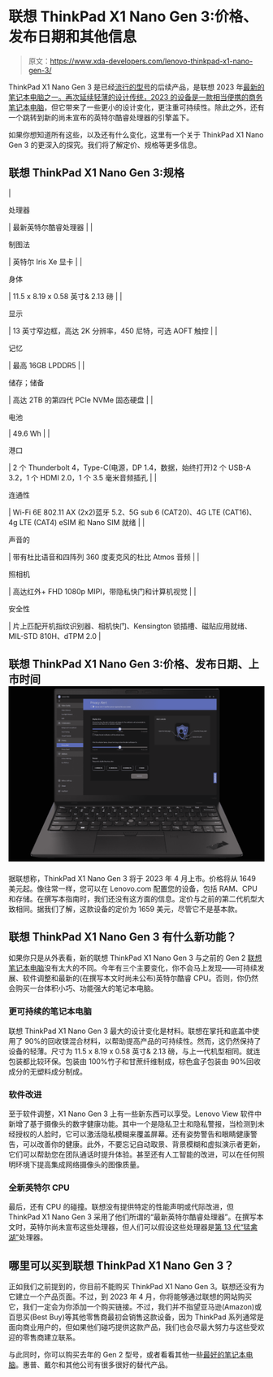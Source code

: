 # 联想 ThinkPad X1 Nano Gen 3:价格、发布日期和其他信息

> 原文：<https://www.xda-developers.com/lenovo-thinkpad-x1-nano-gen-3/>

ThinkPad X1 Nano Gen 3 是已经[流行的型号](https://www.xda-developers.com/lenovo-thinkpad-x1-nano-gen-2-review/)的后续产品，是联想 2023 年[最新的笔记本电脑之一。再次延续轻薄的设计传统，2023 的设备是一款相当便携的](https://www.xda-developers.com/best-lenovo-laptops/)[商务笔记本电脑](https://www.xda-developers.com/best-business-laptops/)，但它带来了一些更小的设计变化，更注重可持续性。除此之外，还有一个跳转到新的尚未宣布的英特尔酷睿处理器的引擎盖下。

如果你想知道所有这些，以及还有什么变化，这里有一个关于 ThinkPad X1 Nano Gen 3 的更深入的探究。我们将了解定价、规格等更多信息。

## 联想 ThinkPad X1 Nano Gen 3:规格

| 

处理器

 | 最新英特尔酷睿处理器 |
| 

制图法

 | 英特尔 Iris Xe 显卡 |
| 

身体

 | 11.5 x 8.19 x 0.58 英寸& 2.13 磅 |
| 

显示

 | 13 英寸窄边框，高达 2K 分辨率，450 尼特，可选 AOFT 触控 |
| 

记忆

 | 最高 16GB LPDDR5 |
| 

储存；储备

 | 高达 2TB 的第四代 PCIe NVMe 固态硬盘 |
| 

电池

 | 49.6 Wh |
| 

港口

 | 2 个 Thunderbolt 4，Type-C(电源，DP 1.4，数据，始终打开)2 个 USB-A 3.2，1 个 HDMI 2.0，1 个 3.5 毫米音频插孔 |
| 

连通性

 | Wi-Fi 6E 802.11 AX (2x2)蓝牙 5.2、5G sub 6 (CAT20)、4G LTE (CAT16)、4g LTE (CAT4) eSIM 和 Nano SIM 就绪 |
| 

声音的

 | 带有杜比语音和四阵列 360 度麦克风的杜比 Atmos 音频 |
| 

照相机

 | 高达红外+ FHD 1080p MIPI，带隐私快门和计算机视觉 |
| 

安全性

 | 片上匹配开机指纹识别器、相机快门、Kensington 锁插槽、磁贴应用就绪、MIL-STD 810H、dTPM 2.0 |

## 联想 ThinkPad X1 Nano Gen 3:价格、发布日期、上市时间![Front view of the Lenovo ThinkPad X1 Nano Gen 3 running the Lenovo View app](img/394ccb37b6effbda7c3fdbad20012a14.png)

据联想称，ThinkPad X1 Nano Gen 3 将于 2023 年 4 月上市。价格将从 1649 美元起。像往常一样，您可以在 Lenovo.com 配置您的设备，包括 RAM、CPU 和存储。在撰写本指南时，我们还没有这方面的信息。定价与之前的第二代机型大致相同。据我们了解，这款设备的定价为 1659 美元，尽管它不是基本款。

## 联想 ThinkPad X1 Nano Gen 3 有什么新功能？

如果你只是从外表看，新的联想 ThinkPad X1 Nano Gen 3 与之前的 Gen 2 [联想笔记本电脑](https://www.xda-developers.com/best-lenovo-laptops/)没有太大的不同。今年有三个主要变化，你不会马上发现——可持续发展、软件调整和最新的(在撰写本文时尚未公布)英特尔酷睿 CPU。否则，你仍然会购买一台体积小巧、功能强大的笔记本电脑。

### 更可持续的笔记本电脑

联想 ThinkPad X1 Nano Gen 3 最大的设计变化是材料。联想在掌托和底盖中使用了 90%的回收镁混合材料，以帮助提高产品的可持续性。然而，这仍然保持了设备的轻薄。尺寸为 11.5 x 8.19 x 0.58 英寸& 2.13 磅，与上一代机型相同。就连包装都比较环保。包装由 100%竹子和甘蔗纤维制成，棕色盒子包装由 90%回收成分的无塑料成分制成。

### 软件改进

至于软件调整，X1 Nano Gen 3 上有一些新东西可以享受。Lenovo View 软件中新增了基于摄像头的数字健康功能。其中一个是隐私卫士和隐私警报，当检测到未经授权的人脸时，它可以激活隐私模糊来覆盖屏幕。还有姿势警告和眼睛健康警告，可以改善你的健康。此外，不要忘记自动取景、背景模糊和虚拟演示者更新，它们可以帮助您在团队通话时提升体验。甚至还有人工智能的改进，可以在任何照明环境下提高集成网络摄像头的图像质量。

### 全新英特尔 CPU

最后，还有 CPU 的碰撞。联想没有提供特定的性能声明或代际改进，但 ThinkPad X1 Nano Gen 3 采用了他们所谓的“最新英特尔酷睿处理器”。在撰写本文时，英特尔尚未宣布这些处理器，但人们可以假设这些处理器是[第 13 代“猛禽湖”](https://www.xda-developers.com/intel-13th-gen-raptor-lake/)处理器。

## 哪里可以买到联想 ThinkPad X1 Nano Gen 3？

正如我们之前提到的，你目前不能购买 ThinkPad X1 Nano Gen 3。联想还没有为它建立一个产品页面。不过，到 2023 年 4 月，你将能够通过联想的网站购买它，我们一定会为你添加一个购买链接。不过，我们并不指望亚马逊(Amazon)或百思买(Best Buy)等其他零售商最初会销售这款设备，因为 ThinkPad 系列通常是面向商业用户的，但如果他们碰巧提供这款产品，我们也会尽最大努力与这些受欢迎的零售商建立联系。

与此同时，你可以购买去年的 Gen 2 型号，或者看看其他一些[最好的笔记本电脑](https://www.xda-developers.com/best-laptops/)。惠普、戴尔和其他公司有很多很好的替代产品。